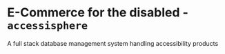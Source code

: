 # E-Commerce for the disabled - `accessisphere`

A full stack database management system handling accessibility products
